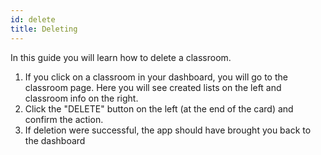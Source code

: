```yaml
---
id: delete
title: Deleting
---
```


In this guide you will learn how to delete a classroom.

1. If you click on a classroom in your dashboard, you will go to the
   classroom page. Here you will see created lists on the left and
   classroom info on the right.
2. Click the "DELETE" button on the left (at the end of the card) and
   confirm the action.
3. If deletion were successful, the app should have brought you back to
   the dashboard
